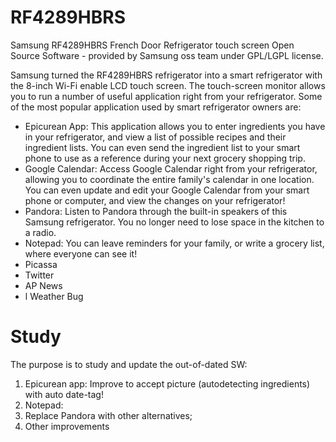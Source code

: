 # RF4289HBRS
Samsung RF4289HBRS French Door Refrigerator touch screen Open Source Software - provided by Samsung oss team under GPL/LGPL license.


Samsung turned the RF4289HBRS refrigerator into a smart refrigerator with the 8-inch Wi-Fi enable LCD touch screen. The touch-screen monitor allows you to run a number of useful application right from your refrigerator. Some of the most popular application used by smart refrigerator owners are:
- Epicurean App: This application allows you to enter ingredients you have in your refrigerator, and view a list of possible recipes and their ingredient lists. You can even send the ingredient list to your smart phone to use as a reference during your next grocery shopping trip.
- Google Calendar: Access Google Calendar right from your refrigerator, allowing you to coordinate the entire family's calendar in one location. You can even update and edit your Google Calendar from your smart phone or computer, and view the changes on your refrigerator!
- Pandora: Listen to Pandora through the built-in speakers of this Samsung refrigerator. You no longer need to lose space in the kitchen to a radio.
- Notepad: You can leave reminders for your family, or write a grocery list, where everyone can see it!
- Picassa
- Twitter
- AP News
- l Weather Bug

# Study
The purpose is to study and update the out-of-dated SW:
1) Epicurean app: Improve to accept picture (autodetecting ingredients) with auto date-tag!
2) Notepad: 
3) Replace Pandora with other alternatives;
4) Other improvements
